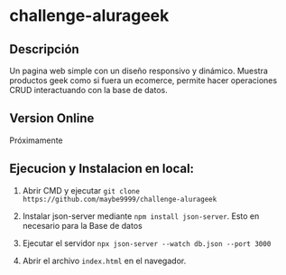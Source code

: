 # challenge-alurageek

## Descripción
Un pagina web simple con un diseño responsivo y dinámico. Muestra productos geek como si fuera un ecomerce, permite hacer operaciones CRUD interactuando con la base de datos.

## Version Online
Próximamente

## Ejecucion y Instalacion en local:

1) Abrir CMD y ejecutar ```git clone https://github.com/maybe9999/challenge-alurageek```

2) Instalar json-server mediante ```npm install json-server```. Esto en necesario para la Base de datos

3) Ejecutar el servidor ```npx json-server --watch db.json --port 3000```

4) Abrir el archivo ```index.html``` en el navegador.

